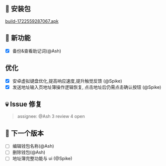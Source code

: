 ## 🚀 安装包

[build-1722559287067.apk](https://dalveywallet.s3.ap-northeast-1.amazonaws.com/release/apks/build-1722559287067.apk)

## 🎉 新功能

- [x] 备份&查看助记词(@Ash)

## 优化

- [x] 安卓虚拟键盘优化,提高响应速度,提升触觉反馈 (@Spike)
- [x] 发送地址输入页地址簿操作逻辑恢复, 点击地址后仍需点击确认按钮 (@Spike)

## 💀 Issue 修复

> assignee: @Ash 3 review 4 open

## 📅 下一个版本

- [ ] 编辑钱包名称(@Ash)
- [ ] 删除钱包(@Ash)
- [ ] 地址簿完整功能与 ui (@Spike)
